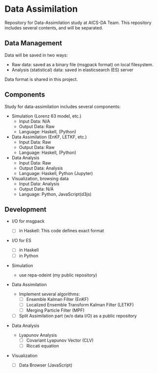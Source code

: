 Data Assimilation
=================

Repository for Data-Assimilation study at AICS-DA Team.
This repository includes several contents, and will be separated.

Data Management
---------------
Data will be saved in two ways:

- Raw data: saved as a binary file (msgpack format) on local filesystem.
- Analysis (statistical) data: saved in elasticsearch (ES) server

Data format is shared in this project.

Components
-----------

Study for data-assimilation includes several components:

- Simulation (Lorenz 63 model, etc.)
  - Input Data: N/A
  - Output Data: Raw
  - Language: Haskell, (Python)
- Data Assimilation (EnKF, LETKF, etc.)
  - Input Data: Raw
  - Output Data: Raw
  - Language: Haskell, (Python)
- Data Analysis
  - Input Data: Raw
  - Output Data: Analysis
  - Language: Haskell, Python (Jupyter)
- Visualization, browsing data
  - Input Data: Analysis
  - Output Data: N/A
  - Language: Python, JavaScript(d3js)

Development
------------

- I/O for msgpack
  - [ ] in Haskell: This code defines exact format

- I/O for ES
  - [ ] in Haskell
  - [ ] in Python

- Simulation
  - use repa-odeint (my public repository)

- Data Assimilation
  - Implement several algorithms:
    - [ ] Ensemble Kalman Filter (EnKF)
    - [ ] Localized Ensemble Transform Kalman Filter (LETKF)
    - [ ] Merging Particle Filter (MPF)

  - [ ] Split Assimilation part (w/o data I/O) as a public repository

- Data Analysis
  - Lyapunov Analysis
    - [ ] Covariant Lyapunov Vector (CLV)
    - [ ] Riccati equation

- Visualization
  - [ ] Data Browser (JavaScript)
